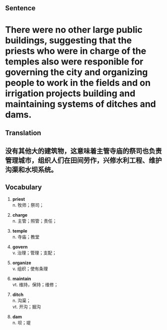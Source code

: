 ## Sentence

<h1>There were no other large public buildings, suggesting that the priests who were in charge of the temples also were responible for governing the city and organizing people to work in the fields and on irrigation projects building and maintaining systems of ditches and dams.</h1>

## Translation

<h2>没有其他大的建筑物，这意味着主管寺庙的祭司也负责管理城市，组织人们在田间劳作，兴修水利工程、维护沟渠和水坝系统。</h2>

## Vocabulary   

1. **priest**      
n. 牧师；祭司；      

2. **charge**      
n. 主管；照管；责任；      

3. **temple**      
n. 寺庙；教堂        

4. **govern**       
v. 治理；管理；支配；       

5. **organize**      
v. 组织；使有条理       

6. **maintain**       
vt. 维持，保持；维修；        

7. **ditch**     
n. 沟渠；      
vt. 开沟；掘沟       

8. **dam**     
n. 坝；堤       
